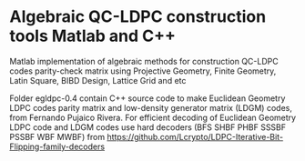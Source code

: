 # Algebraic QC-LDPC construction tools Matlab and C++
Matlab implementation of algebraic methods for construction QC-LDPC codes parity-check matrix using Projective Geometry, Finite Geometry, Latin Square, BIBD Design, Lattice Grid and etc



Folder  egldpc-0.4 contain C++ source code to make Euclidean Geometry LDPC codes parity matrix and low-density generator matrix (LDGM) codes, from Fernando Pujaico Rivera. For efficient decoding of Euclidean Geometry LDPC code and LDGM codes use hard decoders (BFS SHBF PHBF SSSBF PSSBF WBF MWBF) from https://github.com/Lcrypto/LDPC-Iterative-Bit-Flipping-family-decoders

 
